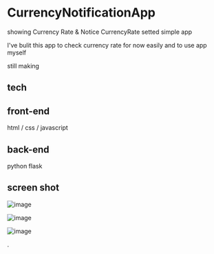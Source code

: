 # CurrencyNotificationApp
showing Currency Rate &amp; Notice CurrencyRate setted
simple app

I've bulit this app to check currency rate for now easily and to use app myself

still making

tech
------------------------------------------------------
front-end
-
html / css / javascript

back-end
-
python flask

screen shot
------------------------------------------------------
![image](https://github.com/HEON0121/CurrencyNotificationApp/assets/59715255/e9875f2a-6d58-4180-9d8e-081ee82396e0)

![image](https://github.com/HEON0121/CurrencyNotificationApp/assets/59715255/9981ff4e-c733-45b2-88db-f21f269507f6)

![image](https://github.com/HEON0121/CurrencyNotificationApp/assets/59715255/824ee80d-49e5-4d26-867e-a11101f94f4f)

.
